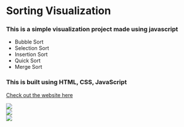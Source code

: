 # Sorting Visualization
### This is a simple visualization project made using javascript 
- Bubble Sort 
- Selection Sort
- Insertion Sort
- Quick Sort
- Merge Sort

### This is built using HTML, CSS, JavaScript <br/>

[Check out the website here](https://abhishekprakash5.github.io/Sorting-Visualization/)

<img src="img/img1.png"> <br/>
<img src="img/img2.png"> <br/>
<img src="img/img3.png"> <br/>